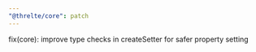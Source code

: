 ```yaml
---
"@threlte/core": patch
---
```


fix(core): improve type checks in createSetter for safer property setting
